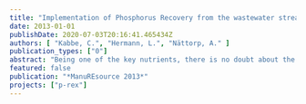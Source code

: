 ```yaml
---
title: "Implementation of Phosphorus Recovery from the wastewater stream – The European FP7 project P-REX"
date: 2013-01-01
publishDate: 2020-07-03T20:16:41.465434Z
authors: [ "Kabbe, C.", "Hermann, L.", "Nättorp, A." ]
publication_types: ["0"]
abstract: "Being one of the key nutrients, there is no doubt about the importance of phosphorus for all life on Earth. This element is even considered “life’s bottleneck”, as Isaac Asimov, one of the brilliant minds of the last century already stated in 1959 in his essay of the same title. Its importance as plant nutrient is emphasized by the huge amount of about one million metric tons of mineral phosphorus annually imported into Europe to sustain good harvests. Since phosphorus is a limited fossil element and given the strong dependency of Europe on phosphorus imports, its extensive recovery from “secondary deposits” is of paramount importance and follows the principles of the European Roadmap for Resource Efficiency. No matter, if there would be a phosphorus peak in the future or even physical scarcity, pure reason alone should force us to secure this vital resource not only for ourselves but also for future generations. Scarcity itself is not a problem of the future, but an actual thread to many people’s life whose cannot effort fertilizers to grow enough food for themselves. They know the essential or real demand of phosphorus humans need to survive, whereas in Europe we can afford luxury uptake. The availability of phosphorus is dramatically dependent on economical drivers. Looking at the current supply-chain efficiency of phosphorus, only about 20% of mined phosphate rock is finally consumed in form of food (Schröder et al. 2010). Most of the precious element is lost on its way from mine to fork. However, phosphorus does not disappear and can, unlike oil, be recycled once used. In developed countries with proper sanitation and wastewater treatment, the wastewater stream represents a relevant phosphorus reserve. In Germany, more than 50% of the annually imported mineral phosphorus destined to be used as fertilizer (about 120,000 metric tons) could be substituted by recovered phosphorus from the wastewater stream if it were recycled completely. Various technologies have been developed in recent years to tap into this secondary resource. They might also be applicable for other material flows like manure and digestate. The traditional application of sewage sludge in agriculture was the dominating recycling path in the past, but is increasingly refused due to concerns about pollutants being harmful for the environment and public health. Technological alternatives are about to contribute to close the phosphorus cycle again (Kabbe 2013). Although some of these techniques are already feasible, they still need to be implemented onto the market. Three waste material flows, sewage sludge, manure and digestate are all alternatives to industrial fertilizers and compete for the same limited land area. Thus, only solutions that safeguard human health and the environment are viable resulting in a driver for wide-spread application of innovative alternatives when direct valorization on arable land falls short. For successful market implementation, new technologies and their resulting products need to be proven capable and feasible. Within the European project P-REX, novel and available technical solutions for phosphorus recovery and recycling will be demonstrated in full-scale. Their performance and feasibility will be systematically assessed and validated, as well as the quality of obtained recycling products with focus on plant-availability and eco-toxicity. Environmental impacts (LCA) and costs (LCC) will be calculated based on these data. Together with the analysis of the legal framework and existing market barriers and market potentials for novel recycling technologies and their products, strategies and recommendations will be developed for efficient and wide-spread implementation of phosphorus recovery with regards to specific regional conditions. A first overview of legal, societal and market aspects has been elaborated within the first project year and was discussed in the stakeholder workshop “Recycled Phosphorus Fertilizer- Market Chances and Requirements” in Podebrady (CZ) in September 2013. The finalized report (A. Nättorp et al, 2013) is available for download at the project’s website: www.p-rex.eu. Stakeholder workshops in different European regions will be organized in 2014 to ensure the involvement of all relevant stakeholder perspectives and regional conditions and needs. Especially the end-user perspectives (plant operators, fertilizer industry, crop farmers) need to be considered more in the overall discussion in the future. P-REX is aiming to increase the European phosphorus recycling rate from municipal wastewater by closing gaps between science, policy and practice, as it was a key message of the First European Sustainable Phosphorus Conference in March 2013: waste less, recycle more and cooperate smart (www.phosphorusplatform.eu). Besides wastewater and sewage sludge, manure and digestate bear substantial quantities of phosphorus for recovery and possible synergies just wait to be applied."
featured: false
publication: "*ManuREsource 2013*"
projects: ["p-rex"]
---
```


